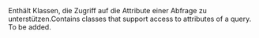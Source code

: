 <Namespace Name="Microsoft.ServiceFabric.Actors.Query">
  <Docs>
    <summary><span data-ttu-id="399e1-101">Enthält Klassen, die Zugriff auf die Attribute einer Abfrage zu unterstützen.</span><span class="sxs-lookup"><span data-stu-id="399e1-101">Contains classes that support access to attributes of a query.</span></span></summary> 
    <remarks>To be added.</remarks>
  </Docs>
</Namespace>
